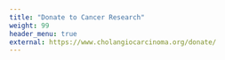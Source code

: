 ```yaml
---
title: "Donate to Cancer Research"
weight: 99
header_menu: true
external: https://www.cholangiocarcinoma.org/donate/
---
```

